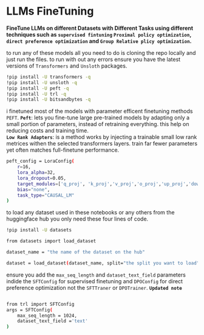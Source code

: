 # LLMs FineTuning
**FineTune LLMs on different Datasets with Different Tasks using different techniques such as `supervised fintuning` `Proximal policy optimization`, `direct preference optimization` and `Group Relative plicy optimization`.**

to run any of these models all you need to do is cloning the repo locally and just run the files.
to run with out any errors ensure you have the latest versions of `Transformers` and `Unsloth` packages.
```bash
!pip install -U transformers -q
!pip install -U unsloth -q
!pip install -U peft -q
!pip install -U trl -q
!pip install -U bitsandbytes -q
```

i finetuned most of the models with parameter efficent finetuning methods `PEFT`.
**`Peft`**: lets you fine-tune large pre-trained models by adapting only a small portion of parameters, instead of retraining everything. this help on reducing costs and training time.<br>
**`Low Rank Adapters`**: is a method works by injecting a trainable small low rank metrices withen the selected transformers layers. train far fewer parameters yet often matches full-finetune performance.
```bash
peft_config = LoraConfig(
    r=16,
    lora_alpha=32,
    lora_dropout=0.05,
    target_modules=['q_proj', 'k_proj','v_proj','o_proj','up_proj','down_proj','gate_proj'],
    bias="none",
    task_type="CAUSAL_LM"
)
```
to load any dataset used in these notebooks or any others from the huggingface hub you only need these four lines of code.


```bash
!pip install -U datasets 

from datasets import load_dataset

dataset_name = "the name of the dataset on the hub"

dataset = load_dataset(dataset_name, split="the split you want to load")

```

ensure you add the `max_seq_length` and `dataset_text_field` parameters indide the `SFTConfig` for supervised finetuning and `DPOConfig` for direct preference optimization not the `SFTTraner` or `DPOTrainer`. **`Updated note`**
```bash

from trl import SFTConfig
args = SFTConfig(
    max_seq_length = 1024,
    dataset_text_field ='text'
)
```
    
